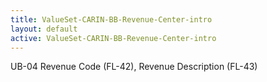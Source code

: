 ```yaml
---
title: ValueSet-CARIN-BB-Revenue-Center-intro
layout: default
active: ValueSet-CARIN-BB-Revenue-Center-intro
---
```


UB-04 Revenue Code (FL-42), Revenue Description (FL-43)